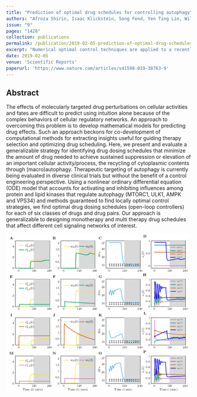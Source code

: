 ```yaml
---
title: "Prediction of optimal drug schedules for controlling autophagy"
authors: "Afroza Shirin, Isaac Klickstein, Song Fend, Yen Ting Lin, William Hlavacek, and Francesco Sorrentino"
issue: "9"
pages: "1428"
collection: publications
permalink: /publication/2019-02-05-prediction-of-optimal-drug-schedules-for-controlling-autophagy
excerpt: "Numerical optimal control techniques are applied to a recently developed model of cellular autophagy to determine promising multi-drug therapies. We found surprising drug combinations capable of up-regulating or down-regulating autophagy where each drug alone was unable to perform the task.<br/><img src='/images/autoph.png'>"
date: 2019-02-05
venue: 'Scientific Reports'
paperurl: 'https://www.nature.com/articles/s41598-019-38763-9'
---
```

## Abstract
The effects of molecularly targeted drug perturbations on cellular activities and fates are difficult to predict using intuition alone because of the complex behaviors of cellular regulatory networks. An approach to overcoming this problem is to develop mathematical models for predicting drug effects. Such an approach beckons for co-development of computational methods for extracting insights useful for guiding therapy selection and optimizing drug scheduling. Here, we present and evaluate a generalizable strategy for identifying drug dosing schedules that minimize the amount of drug needed to achieve sustained suppression or elevation of an important cellular activity/process, the recycling of cytoplasmic contents through (macro)autophagy. Therapeutic targeting of autophagy is currently being evaluated in diverse clinical trials but without the benefit of a control engineering perspective. Using a nonlinear ordinary differential equation (ODE) model that accounts for activating and inhibiting influences among protein and lipid kinases that regulate autophagy (MTORC1, ULK1, AMPK and VPS34) and methods guaranteed to find locally optimal control strategies, we find optimal drug dosing schedules (open-loop controllers) for each of six classes of drugs and drug pairs. Our approach is generalizable to designing monotherapy and multi therapy drug schedules that affect different cell signaling networks of interest.<br/>
<div style='text-align:center'>
<img src='/images/best_dual.png'>
</div>
